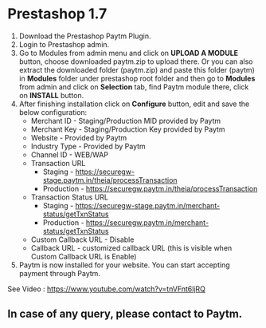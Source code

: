 # Prestashop 1.7

1. Download the Prestashop Paytm Plugin.
2. Login to Prestashop admin.
3. Go to Modules from admin menu and click on **UPLOAD A MODULE** button, choose downloaded paytm.zip to upload there. Or you can also extract the downloaded folder (paytm.zip) and paste this folder (paytm) in **Modules** folder under prestashop root folder and then go to **Modules** from admin and click on **Selection** tab, find Paytm module there, click on **INSTALL** button.
4. After finishing installation click on **Configure** button, edit and save the below configuration:
	* Merchant ID - Staging/Production MID provided by Paytm
	* Merchant Key - Staging/Production Key provided by Paytm
	* Website - Provided by Paytm
	* Industry Type - Provided by Paytm
	* Channel ID - WEB/WAP
	* Transaction URL
		* Staging - https://securegw-stage.paytm.in/theia/processTransaction
		* Production - https://securegw.paytm.in/theia/processTransaction
	* Transaction Status URL
		* Staging - https://securegw-stage.paytm.in/merchant-status/getTxnStatus
		* Production - https://securegw.paytm.in/merchant-status/getTxnStatus
	* Custom Callback URL - Disable
	* Callback URL - customized callback URL (this is visible when Custom Callback URL is Enable)
5. Paytm is now installed for your website. You can start accepting payment through Paytm.

See Video : https://www.youtube.com/watch?v=tnVFnt6ljRQ

## In case of any query, please contact to Paytm.